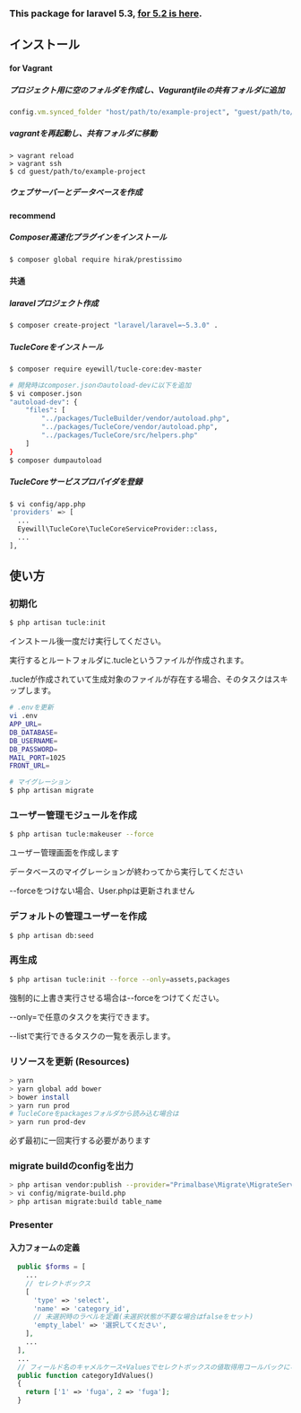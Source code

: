 ### This package for laravel 5.3, [for 5.2 is here](https://github.com/eyewill/tucle-core/tree/0.5.x).

## インストール 

#### for Vagrant

##### プロジェクト用に空のフォルダを作成し、Vagurantfileの共有フォルダに追加
~~~ruby
config.vm.synced_folder "host/path/to/example-project", "guest/path/to/example-project"
~~~

##### vagrantを再起動し、共有フォルダに移動
~~~
> vagrant reload
> vagrant ssh
$ cd guest/path/to/example-project
~~~

##### ウェブサーバーとデータベースを作成

#### recommend

##### Composer高速化プラグインをインストール
~~~bash
$ composer global require hirak/prestissimo
~~~

#### 共通

##### laravelプロジェクト作成
~~~bash
$ composer create-project "laravel/laravel=~5.3.0" .
~~~

##### TucleCoreをインストール
~~~bash
$ composer require eyewill/tucle-core:dev-master

# 開発時はcomposer.jsonのautoload-devに以下を追加
$ vi composer.json
"autoload-dev": {
    "files": [
        "../packages/TucleBuilder/vendor/autoload.php",
        "../packages/TucleCore/vendor/autoload.php",
        "../packages/TucleCore/src/helpers.php"
    ]
}
$ composer dumpautoload
~~~

##### TucleCoreサービスプロバイダを登録
~~~bash
$ vi config/app.php
'providers' => [
  ...
  Eyewill\TucleCore\TucleCoreServiceProvider::class,
  ...
],
~~~

## 使い方

### 初期化

~~~bash
$ php artisan tucle:init
~~~

インストール後一度だけ実行してください。

実行するとルートフォルダに.tucleというファイルが作成されます。

.tucleが作成されていて生成対象のファイルが存在する場合、そのタスクはスキップします。

~~~bash
# .envを更新
vi .env
APP_URL=
DB_DATABASE=
DB_USERNAME=
DB_PASSWORD=
MAIL_PORT=1025
FRONT_URL=
~~~

~~~bash
# マイグレーション
$ php artisan migrate
~~~

### ユーザー管理モジュールを作成

~~~bash
$ php artisan tucle:makeuser --force
~~~

ユーザー管理画面を作成します

データベースのマイグレーションが終わってから実行してください

--forceをつけない場合、User.phpは更新されません

### デフォルトの管理ユーザーを作成

~~~bash
$ php artisan db:seed
~~~

### 再生成

~~~bash
$ php artisan tucle:init --force --only=assets,packages
~~~

強制的に上書き実行させる場合は--forceをつけてください。

--only=で任意のタスクを実行できます。

--listで実行できるタスクの一覧を表示します。

### リソースを更新 (Resources)

~~~bash
> yarn
> yarn global add bower
> bower install
> yarn run prod
# TucleCoreをpackagesフォルダから読み込む場合は
> yarn run prod-dev
~~~

必ず最初に一回実行する必要があります

### migrate buildのconfigを出力

~~~bash
> php artisan vendor:publish --provider="Primalbase\Migrate\MigrateServiceProvider"
> vi config/migrate-build.php
> php artisan migrate:build table_name
~~~

### Presenter

#### 入力フォームの定義

~~~php
  public $forms = [
    ...
    // セレクトボックス
    [
      'type' => 'select',
      'name' => 'category_id',
      // 未選択時のラベルを定義(未選択状態が不要な場合はfalseをセット)
      'empty_label' => '選択してください',
    ],
    ...
  ],
  ...
  // フィールド名のキャメルケース+Valuesでセレクトボックスの値取得用コールバックになる
  public function categoryIdValues()
  {
    return ['1' => 'fuga', 2 => 'fuga'];
  }
~~~

